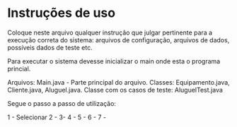 # Instruções de uso

Coloque neste arquivo qualquer instrução que julgar pertinente para a execução correta do sistema: arquivos de configuração, arquivos de dados, possíveis dados de teste etc.

Para executar o sistema devesse inicializar o main onde esta o programa princial.


Arquivos: Main.java - Parte principal do arquivo.
Classes: Equipamento.java, Cliente.java, Aluguel.java.
Classe com os casos de teste: AluguelTest.java

Segue o passo a passo de utilização:

1 - Selecionar 
2 - 
3- 
4 - 
5 -
6 - 
7 - 

